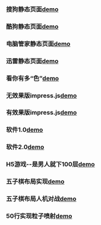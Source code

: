 <h3>搜狗静态页面<a href="https://hyyqcweb.github.io/sougou.htm">demo</a></h3>

<h3>酷狗静态页面<a href="https://hyyqcweb.github.io/KuGou/index.html">demo</a></h3>

<h3>电脑管家静态页面<a href="https://hyyqcweb.github.io/computer/index.html">demo</a></h3>

<h3>迅雷静态页面<a href="https://hyyqcweb.github.io/迅雷/news.html">demo</a></h3>

<h3>看你有多“色”<a href="https://hyyqcweb.github.io/game/demo/index.html">demo</a></h3>

<h3>无效果版impress.js<a href="https://hyyqcweb.github.io/inconceivable_font/index.html#/bored">demo</a></h3>

<h3>有效果版impress.js<a href="https://hyyqcweb.github.io/inconceivable_fonts/index.html#/bored">demo</a></h3>

<h3>软件1.0<a href="https://hyyqcweb.github.io/soft1.0/index.html">demo</a></h3>

<h3>软件2.0<a href="https://hyyqcweb.github.io/soft2.0/index.html">demo</a></h3>

<h3>H5游戏--是男人就下100层<a href="https://hyyqcweb.github.io//Man/index.html">demo</a></h3>

<h3>五子棋布局实现<a href="https://hyyqcweb.github.io/gobang/UI/index.html">demo</a></h3>

<h3>五子棋布局人机对战<a href="https://hyyqcweb.github.io/gobang/AI/index.html">demo</a></h3>

<h3>50行实现粒子喷射<a href="https://hyyqcweb.github.io/CanvasAnimation/index.html">demo</a></h3>
